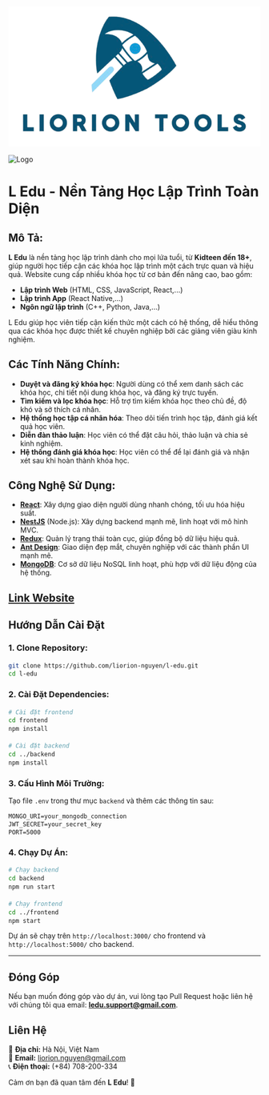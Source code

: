 ![Logo](./public/images/auth/logo.png)

![Logo](./public/assets/logo.png)

# L Edu - Nền Tảng Học Lập Trình Toàn Diện

## Mô Tả:

**L Edu** là nền tảng học lập trình dành cho mọi lứa tuổi, từ **Kidteen đến 18+**, giúp người học tiếp cận các khóa học lập trình một cách trực quan và hiệu quả. Website cung cấp nhiều khóa học từ cơ bản đến nâng cao, bao gồm:

- **Lập trình Web** (HTML, CSS, JavaScript, React,...)
- **Lập trình App** (React Native,...)
- **Ngôn ngữ lập trình** (C++, Python, Java,...)

L Edu giúp học viên tiếp cận kiến thức một cách có hệ thống, dễ hiểu thông qua các khóa học được thiết kế chuyên nghiệp bởi các giảng viên giàu kinh nghiệm.

## **Các Tính Năng Chính:**

- **Duyệt và đăng ký khóa học**: Người dùng có thể xem danh sách các khóa học, chi tiết nội dung khóa học, và đăng ký trực tuyến.
- **Tìm kiếm và lọc khóa học**: Hỗ trợ tìm kiếm khóa học theo chủ đề, độ khó và sở thích cá nhân.
- **Hệ thống học tập cá nhân hóa**: Theo dõi tiến trình học tập, đánh giá kết quả học viên.
- **Diễn đàn thảo luận**: Học viên có thể đặt câu hỏi, thảo luận và chia sẻ kinh nghiệm.
- **Hệ thống đánh giá khóa học**: Học viên có thể để lại đánh giá và nhận xét sau khi hoàn thành khóa học.

## **Công Nghệ Sử Dụng:**

- **[React](https://reactjs.org/)**: Xây dựng giao diện người dùng nhanh chóng, tối ưu hóa hiệu suất.
- **[NestJS](https://nestjs.com/)** (Node.js): Xây dựng backend mạnh mẽ, linh hoạt với mô hình MVC.
- **[Redux](https://redux.js.org/)**: Quản lý trạng thái toàn cục, giúp đồng bộ dữ liệu hiệu quả.
- **[Ant Design](https://ant.design/)**: Giao diện đẹp mắt, chuyên nghiệp với các thành phần UI mạnh mẽ.
- **[MongoDB](https://www.mongodb.com/)**: Cơ sở dữ liệu NoSQL linh hoạt, phù hợp với dữ liệu động của hệ thống.

## **[Link Website](https://l-edu.vercel.app/)**

## **Hướng Dẫn Cài Đặt**

### **1. Clone Repository:**
```bash
git clone https://github.com/liorion-nguyen/l-edu.git
cd l-edu
```

### **2. Cài Đặt Dependencies:**
```bash
# Cài đặt frontend
cd frontend
npm install

# Cài đặt backend
cd ../backend
npm install
```

### **3. Cấu Hình Môi Trường:**
Tạo file `.env` trong thư mục `backend` và thêm các thông tin sau:
```env
MONGO_URI=your_mongodb_connection
JWT_SECRET=your_secret_key
PORT=5000
```

### **4. Chạy Dự Án:**
```bash
# Chạy backend
cd backend
npm run start

# Chạy frontend
cd ../frontend
npm start
```

Dự án sẽ chạy trên `http://localhost:3000/` cho frontend và `http://localhost:5000/` cho backend.

---

## **Đóng Góp**
Nếu bạn muốn đóng góp vào dự án, vui lòng tạo Pull Request hoặc liên hệ với chúng tôi qua email: **ledu.support@gmail.com**.

## **Liên Hệ**
📍 **Địa chỉ:** Hà Nội, Việt Nam  
📧 **Email:** liorion.nguyen@gmail.com  
📞 **Điện thoại:** (+84) 708-200-334

Cảm ơn bạn đã quan tâm đến **L Edu**! 🚀